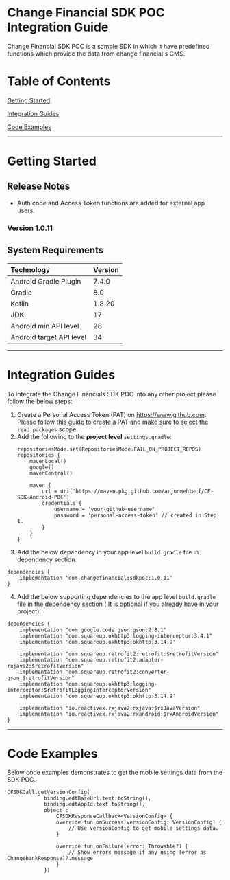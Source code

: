 # Change Financial SDK POC Integration Guide
Change Financial SDK POC is a sample SDK in which it have predefined functions which provide the data from change financial's CMS.

# Table of Contents
[Getting Started](#getting-started)

[Integration Guides](#integration-guides)

[Code Examples](#code-examples)

- - - -

# Getting Started

## Release Notes
* Auth code and Access Token functions are added for external app users.

### **Version 1.0.11**

## System Requirements

| Technology               | Version |
| :--------------------    |:--------|
| Android Gradle Plugin    | 7.4.0   |
| Gradle                   | 8.0     |
| Kotlin                   | 1.8.20  |
| JDK                      | 17      |
| Android min API level    | 28      |
| Android target API level | 34      |


- - - - 

# Integration Guides

To integrate the Change Financials SDK POC into any other project please follow the below steps:

1. Create a Personal Access Token (PAT) on https://www.github.com.  
   Please follow [this guide](https://docs.github.com/en/authentication/keeping-your-account-and-data-secure/creating-a-personal-access-token#creating-a-token) to create a PAT and make sure to select the `read:packages` scope.
2. Add the following to the **project level** `settings.gradle`:
    ```dependencyResolutionManagement {
    repositoriesMode.set(RepositoriesMode.FAIL_ON_PROJECT_REPOS)
    repositories {
        mavenLocal()
        google()
        mavenCentral()
    
        maven {
            url = uri('https://maven.pkg.github.com/arjunmehtacf/CF-SDK-Android-POC')
            credentials {
                username = 'your-github-username'
                password = 'personal-access-token' // created in Step 1.
            }
        }
   }
    ```
3. Add the below dependency in your app level `build.gradle` file in dependency section.
  ```
dependencies {
      implementation 'com.changefinancial:sdkpoc:1.0.11'
}
```
4. Add the below supporting dependencies to the app level `build.gradle` file in the dependency section ( It is optional if you already have in your project).
```
dependencies {
    implementation "com.google.code.gson:gson:2.8.1"
    implementation "com.squareup.okhttp3:logging-interceptor:3.4.1"
    implementation 'com.squareup.okhttp3:okhttp:3.14.9'

    implementation "com.squareup.retrofit2:retrofit:$retrofitVersion"
    implementation "com.squareup.retrofit2:adapter-rxjava2:$retrofitVersion"
    implementation "com.squareup.retrofit2:converter-gson:$retrofitVersion"
    implementation "com.squareup.okhttp3:logging-interceptor:$retrofitLoggingInterceptorVersion"
    implementation 'com.squareup.okhttp3:okhttp:3.14.9'

    implementation "io.reactivex.rxjava2:rxjava:$rxJavaVersion"
    implementation "io.reactivex.rxjava2:rxandroid:$rxAndroidVersion"
}
```
- - - -

# Code Examples

Below code examples demonstrates to get the mobile settings data from the SDK POC.

```
CFSDKCall.getVersionConfig(
            binding.edtBaseUrl.text.toString(),
            binding.edtAppId.text.toString(),
            object :
                CFSDKResponseCallback<VersionConfig> {
                override fun onSuccess(versionConfig: VersionConfig) {
                    // Use versionConfig to get mobile settings data.
                }

                override fun onFailure(error: Throwable?) {
                    // Show errors message if any using (error as ChangebankResponse)?.message
                }
            })
```



